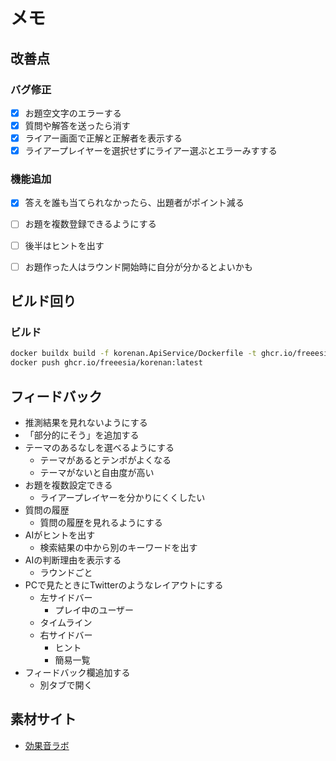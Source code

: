 # メモ

## 改善点

### バグ修正

* [x] お題空文字のエラーする
* [x] 質問や解答を送ったら消す
* [x] ライアー画面で正解と正解者を表示する
* [x] ライアープレイヤーを選択せずにライアー選ぶとエラーみすする

### 機能追加

* [x] 答えを誰も当てられなかったら、出題者がポイント減る
* [ ] お題を複数登録できるようにする
* [ ] 後半はヒントを出す
* [ ] お題作った人はラウンド開始時に自分が分かるとよいかも


## ビルド回り

### ビルド

```bash
docker buildx build -f korenan.ApiService/Dockerfile -t ghcr.io/freeesia/korenan:latest .
docker push ghcr.io/freeesia/korenan:latest
```

## フィードバック

* 推測結果を見れないようにする
* 「部分的にそう」を追加する
* テーマのあるなしを選べるようにする
  * テーマがあるとテンポがよくなる
  * テーマがないと自由度が高い
* お題を複数設定できる
  * ライアープレイヤーを分かりにくくしたい
* 質問の履歴
  * 質問の履歴を見れるようにする
* AIがヒントを出す
  * 検索結果の中から別のキーワードを出す
* AIの判断理由を表示する
  * ラウンドごと
* PCで見たときにTwitterのようなレイアウトにする
  * 左サイドバー
    * プレイ中のユーザー
  * タイムライン
  * 右サイドバー
    * ヒント
    * 簡易一覧
* フィードバック欄追加する
  * 別タブで開く


## 素材サイト

* [効果音ラボ](https://soundeffect-lab.info/)
